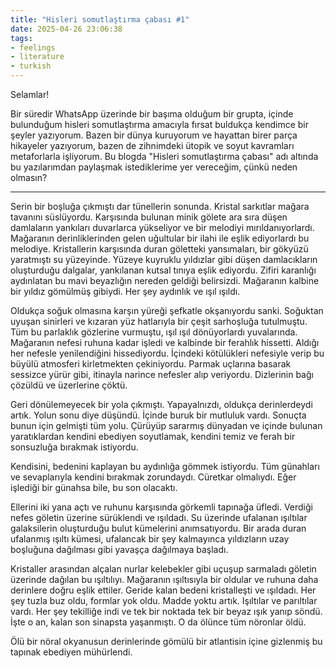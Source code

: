 ```yaml
---
title: "Hisleri somutlaştırma çabası #1"
date: 2025-04-26 23:06:38
tags:
- feelings
- literature
- turkish
---
```


Selamlar! 

Bir süredir WhatsApp üzerinde bir başıma olduğum bir grupta, içinde bulunduğum hisleri somutlaştırma amacıyla fırsat buldukça kendimce bir şeyler yazıyorum. Bazen bir dünya kuruyorum ve hayattan birer parça hikayeler yazıyorum, bazen de zihnimdeki ütopik ve soyut kavramları metaforlarla işliyorum. Bu blogda "Hisleri somutlaştırma çabası" adı altında bu yazılarımdan paylaşmak istediklerime yer vereceğim, çünkü neden olmasın?

---

Serin bir boşluğa çıkmıştı dar tünellerin sonunda. Kristal sarkıtlar mağara tavanını süslüyordu. Karşısında bulunan minik gölete ara sıra düşen damlaların yankıları duvarlarca yükseliyor ve bir melodiyi mırıldanıyorlardı. Mağaranın derinliklerinden gelen uğultular bir ilahi ile eşlik ediyorlardı bu melodiye. Kristallerin karşısında duran göletteki yansımaları, bir gökyüzü yaratmıştı su yüzeyinde. Yüzeye kuyruklu yıldızlar gibi düşen damlacıkların oluşturduğu dalgalar, yankılanan kutsal tınıya eşlik ediyordu. Zifiri karanlığı aydınlatan bu mavi beyazlığın nereden geldiği belirsizdi. Mağaranın kalbine bir yıldız gömülmüş gibiydi. Her şey aydınlık ve ışıl ışıldı. 

Oldukça soğuk olmasına karşın yüreği şefkatle okşanıyordu sanki. Soğuktan uyuşan sinirleri ve kızaran yüz hatlarıyla bir çeşit sarhoşluğa tutulmuştu. Tüm bu parlaklık gözlerine vurmuştu, ışıl ışıl dönüyorlardı yuvalarında. Mağaranın nefesi ruhuna kadar işledi ve kalbinde bir ferahlık hissetti. Aldığı her nefesle yenilendiğini hissediyordu. İçindeki kötülükleri nefesiyle verip bu büyülü atmosferi kirletmekten çekiniyordu. Parmak uçlarına basarak sessizce yürür gibi, itinayla narince nefesler alıp veriyordu. Dizlerinin bağı çözüldü ve üzerlerine çöktü. 

Geri dönülemeyecek bir yola çıkmıştı. Yapayalnızdı, oldukça derinlerdeydi artık. Yolun sonu diye düşündü. İçinde buruk bir mutluluk vardı. Sonuçta bunun için gelmişti tüm yolu. Çürüyüp sararmış dünyadan ve içinde bulunan yaratıklardan kendini ebediyen soyutlamak, kendini temiz ve ferah bir sonsuzluğa bırakmak istiyordu. 

Kendisini, bedenini kaplayan bu aydınlığa gömmek istiyordu. Tüm günahları ve sevaplarıyla kendini bırakmak zorundaydı. Cüretkar olmalıydı. Eğer işlediği bir günahsa bile, bu son olacaktı. 

Ellerini iki yana açtı ve ruhunu karşısında görkemli tapınağa üfledi. Verdiği nefes göletin üzerine sürüklendi ve ışıldadı. Su üzerinde ufalanan ışıltılar galaksilerin oluşturduğu bulut kümelerini anımsatıyordu. Bir arada duran ufalanmış ışıltı kümesi, ufalancak bir şey kalmayınca yıldızların uzay boşluğuna dağılması gibi yavaşça dağılmaya başladı. 

Kristaller arasından alçalan nurlar kelebekler gibi uçuşup sarmaladı göletin üzerinde dağılan bu ışıltılıyı. Mağaranın ışıltısıyla bir oldular ve ruhuna daha derinlere doğru eşlik ettiler. Geride kalan bedeni kristalleşti ve ışıldadı. Her şey tuzla buz oldu, formlar yok oldu. Madde yoktu artık. Işıltılar ve parıltılar vardı. Her şey tekilliğe indi ve tek bir noktada tek bir beyaz ışık yanıp söndü. İşte o an, kalan son sinapsta yaşanmıştı. O da ölünce tüm nöronlar öldü. 

Ölü bir nöral okyanusun derinlerinde gömülü bir atlantisin içine gizlenmiş bu tapınak ebediyen mühürlendi.

